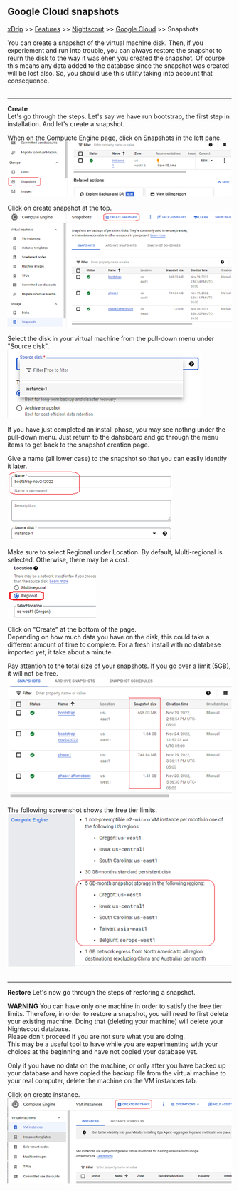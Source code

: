 ## Google Cloud snapshots
[xDrip](../../README.md) >> [Features](../Features_page) >> [Nightscout](../Nightscout_page) >> [Google Cloud](./GoogleCloud) >> Snapshots  
  
You can create a snapshot of the virtual machine disk.  Then, if you experiement and run into trouble, you can always restore the snapshot to reurn the disk to the way it was ehen you created the snapshot.
Of course this means any data added to the database since the snapshot was created will be lost also.  So, you should use this utility taking into account that consequence.  
<br/>  
  
---  
**Create**  
Let's go through the steps.  Let's say we have run bootstrap, the first step in installation.  And let's create a snapshot.   
  
When on the Compuete Engine page, click on Snapshots in the left pane.  
![](./images/Snapshots.png)  
  
Click on create snapshot at the top.  
![](./images/Snapshots2.png)  
  
Select the disk in your virtual machine from the pull-down menu under "Source disk".  
![](./images/SourceDisk.png)  
  
If you have just completed an install phase, you may see nothng under the pull-down menu.  Just return to the dahsboard and go through the menu items to get back to the snapshot creation page.  
  
Give a name (all lower case) to the snapshot so that you can easily identify it later.  
![](./images/SnapshotTitle.png)  
  
Make sure to select Regional under Location.  By default, Multi-regional is selected.  Otherwise, there may be a cost.  
![](./images/SnapshotRegion.png)  
  
Click on "Create" at the bottom of the page.  
Depending on how much data you have on the disk, this could take a different amount of time to complete.  For a fresh install with no database imported yet, it take about a minute.  
  
Pay attention to the total size of your snapshots.  If you go over a limit (5GB), it will not be free.  
![](./images/Snapshots3.png)  
  
The following screenshot shows the free tier limits.  
![](./images/FreeTierSnapshot.png)  
<br/>  
  
---  
  
**Restore**
Let's now go through the steps of restoring a snapshot.  
  
**WARNING**
You can have only one machine in order to satisfy the free tier limits.  Therefore, in order to restore a snapshot, you will need to first delete your existing machine.  Doing that (deleting your machine) will delete your Nightscout database.  
Please don't proceed if you are not sure what you are doing.  
This may be a useful tool to have while you are experimenting with your choices at the beginning and have not copied your database yet.  
  
Only if you have no data on the machine, or only after you have backed up your database and have copied the backup file from the virtual machine to your real computer, delete the machine on the VM instances tab.  
  
Click on create instance.  
![](./images/CreateInstance2.png)  

  
  
